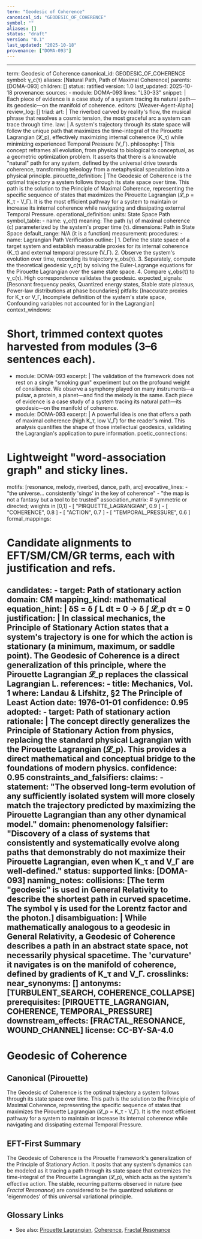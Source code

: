 ```yaml
---
term: "Geodesic of Coherence"
canonical_id: "GEODESIC_OF_COHERENCE"
symbol: ""
aliases: []
status: "draft"
version: "0.1"
last_updated: "2025-10-18"
provenance: ["DOMA-093"]
---
```


---
term: Geodesic of Coherence
canonical_id: GEODESIC_OF_COHERENCE
symbol: γ_c(τ)
aliases: [Natural Path, Path of Maximal Coherence]
parents: [DOMA-093]
children: []
status: ratified
version: 1.0
last_updated: 2025-10-18
provenance:
  sources:
    - module: DOMA-093
      lines: "L30-33"
      snippet: |
        Each piece of evidence is a case study of a system tracing its natural path—its geodesic—on the manifold of coherence.
  editors: [Weaver-Agent-Alpha]
  review_log: []
triad:
  art: |
    The riverbed carved by reality's flow, the musical phrase that resolves a cosmic tension, the most graceful arc a system can trace through time.
  law: |
    A system's trajectory through its state space will follow the unique path that maximizes the time-integral of the Pirouette Lagrangian (𝓛_p), effectively maximizing internal coherence (K_τ) while minimizing experienced Temporal Pressure (V_Γ).
  philosophy: |
    This concept reframes all evolution, from physical to biological to conceptual, as a geometric optimization problem. It asserts that there is a knowable "natural" path for any system, defined by the universal drive towards coherence, transforming teleology from a metaphysical speculation into a physical principle.
pirouette_definition: |
  The Geodesic of Coherence is the optimal trajectory a system follows through its state space over time. This path is the solution to the Principle of Maximal Coherence, representing the specific sequence of states that maximizes the Pirouette Lagrangian (𝓛_p = K_τ - V_Γ). It is the most efficient pathway for a system to maintain or increase its internal coherence while navigating and dissipating external Temporal Pressure.
operational_definition:
  units: State Space Path
  symbol_table:
    - name: γ_c(τ)
      meaning: The path (γ) of maximal coherence (c) parameterized by the system's proper time (τ).
      dimensions: Path in State Space
      default_range: N/A (it is a function)
  measurement:
    procedures:
      - name: Lagrangian Path Verification
        outline: |
          1. Define the state space of a target system and establish measurable proxies for its internal coherence (K_τ) and external temporal pressure (V_Γ).
          2. Observe the system's evolution over time, recording its trajectory γ_obs(τ).
          3. Separately, compute the theoretical geodesic γ_c(τ) by solving the Euler-Lagrange equations for the Pirouette Lagrangian over the same state space.
          4. Compare γ_obs(τ) to γ_c(τ). High correspondence validates the geodesic.
        expected_signals: [Resonant frequency peaks, Quantized energy states, Stable state plateaus, Power-law distributions at phase boundaries]
        pitfalls: [Inaccurate proxies for K_τ or V_Γ, Incomplete definition of the system's state space, Confounding variables not accounted for in the Lagrangian]
context_windows:
  # Short, trimmed context quotes harvested from modules (3–6 sentences each).
  - module: DOMA-093
    excerpt: |
      The validation of the framework does not rest on a single "smoking gun" experiment but on the profound weight of consilience. We observe a symphony played on many instruments—a pulsar, a protein, a planet—and find the melody is the same. Each piece of evidence is a case study of a system tracing its natural path—its geodesic—on the manifold of coherence.
  - module: DOMA-093
    excerpt: |
      A powerful idea is one that offers a path of maximal coherence (high K_τ, low V_Γ) for the reader's mind. This analysis quantifies the shape of those intellectual geodesics, validating the Lagrangian's application to pure information.
poetic_connections:
  # Lightweight "word-association graph" and sticky lines.
  motifs: [resonance, melody, riverbed, dance, path, arc]
  evocative_lines:
    - "the universe... consistently 'sings' in the key of coherence"
    - "the map is not a fantasy but a tool to be trusted"
  association_matrix:
    # symmetric or directed; weights in [0,1]
    - [ "PIRQUETTE_LAGRANGIAN", 0.9 ]
    - [ "COHERENCE", 0.8 ]
    - [ "ACTION", 0.7 ]
    - [ "TEMPORAL_PRESSURE", 0.6 ]
formal_mappings:
  # Candidate alignments to EFT/SM/CM/GR terms, each with justification and refs.
  candidates:
    - target: Path of stationary action
      domain: CM
      mapping_kind: mathematical
      equation_hint: |
        δS = δ ∫ L dt = 0  ->  δ ∫ 𝓛_p dτ = 0
      justification: |
        In classical mechanics, the Principle of Stationary Action states that a system's trajectory is one for which the action is stationary (a minimum, maximum, or saddle point). The Geodesic of Coherence is a direct generalization of this principle, where the Pirouette Lagrangian 𝓛_p replaces the classical Lagrangian L.
      references:
        - title: Mechanics, Vol. 1
          where: Landau & Lifshitz, §2 The Principle of Least Action
          date: 1976-01-01
      confidence: 0.95
  adopted:
    - target: Path of stationary action
      rationale: |
        The concept directly generalizes the Principle of Stationary Action from physics, replacing the standard physical Lagrangian with the Pirouette Lagrangian (𝓛_p). This provides a direct mathematical and conceptual bridge to the foundations of modern physics.
      confidence: 0.95
constraints_and_falsifiers:
  claims:
    - statement: "The observed long-term evolution of any sufficiently isolated system will more closely match the trajectory predicted by maximizing the Pirouette Lagrangian than any other dynamical model."
      domain: phenomenology
      falsifier: "Discovery of a class of systems that consistently and systematically evolve along paths that demonstrably do not maximize their Pirouette Lagrangian, even when K_τ and V_Γ are well-defined."
      status: supported
      links: [DOMA-093]
naming_notes:
  collisions: [The term "geodesic" is used in General Relativity to describe the shortest path in curved spacetime. The symbol γ is used for the Lorentz factor and the photon.]
  disambiguation: |
    While mathematically analogous to a geodesic in General Relativity, a Geodesic of Coherence describes a path in an abstract state space, not necessarily physical spacetime. The 'curvature' it navigates is on the manifold of coherence, defined by gradients of K_τ and V_Γ.
crosslinks:
  near_synonyms: []
  antonyms: [TURBULENT_SEARCH, COHERENCE_COLLAPSE]
  prerequisites: [PIRQUETTE_LAGRANGIAN, COHERENCE, TEMPORAL_PRESSURE]
  downstream_effects: [FRACTAL_RESONANCE, WOUND_CHANNEL]
license: CC-BY-SA-4.0
---

# Geodesic of Coherence

## Canonical (Pirouette)
The Geodesic of Coherence is the optimal trajectory a system follows through its state space over time. This path is the solution to the Principle of Maximal Coherence, representing the specific sequence of states that maximizes the Pirouette Lagrangian (𝓛_p = K_τ - V_Γ). It is the most efficient pathway for a system to maintain or increase its internal coherence while navigating and dissipating external Temporal Pressure.

## EFT-First Summary
The Geodesic of Coherence is the Pirouette Framework's generalization of the Principle of Stationary Action. It posits that any system's dynamics can be modeled as it tracing a path through its state space that extremizes the time-integral of the Pirouette Lagrangian (𝓛_p), which acts as the system's effective action. The stable, recurring patterns observed in nature (see *Fractal Resonance*) are considered to be the quantized solutions or 'eigenmodes' of this universal variational principle.

## Glossary Links
- See also: [Pirouette Lagrangian](<#pirouette_lagrangian>), [Coherence](<#coherence>), [Fractal Resonance](<#fractal_resonance>)